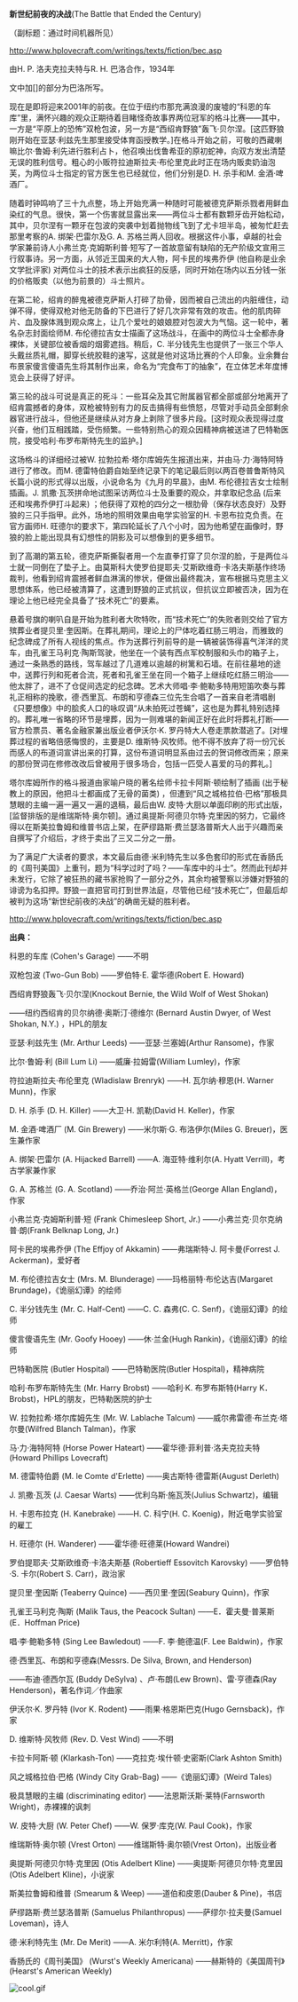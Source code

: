 **新世纪前夜的决战**(The Battle that Ended the Century)

（副标题：通过时间机器所见）

http://www.hplovecraft.com/writings/texts/fiction/bec.asp

由H. P. 洛夫克拉夫特与R. H. 巴洛合作，1934年

文中加[]的部分为巴洛所写。

现在是即将迎来2001年的前夜。在位于纽约市那充满浪漫的废墟的“科恩的车库”里，满怀兴趣的观众正期待着目睹怪奇故事界两位冠军的格斗比赛——其中，一方是“平原上的恐怖”双枪包波，另一方是“西绍肯野狼”轰飞·贝尔涅。[这匹野狼刚开始在亚瑟·利兹先生那里接受体育函授教学。]在格斗开始之前，可敬的西藏喇嘛比尔·鲁姆·利先进行胜利占卜，他召唤出伐鲁希亚的原初蛇神，向双方发出清楚无误的胜利信号。粗心的小贩符拉迪斯拉夫·布伦里克此时正在场内贩卖奶油泡芙，为两位斗士指定的官方医生也已经就位，他们分别是D. H. 杀手和M. 金酒·啤酒厂。

随着时钟鸣响了三十九点整，场上开始充满一种随时可能被德克萨斯杀戮者用鲜血染红的气息。很快，第一个伤害就显露出来——两位斗士都有数颗牙齿开始松动，其中，贝尔涅有一颗牙在包波的突袭中划着抛物线飞到了尤卡坦半岛，被匆忙赶去那里考察的A. 绑架·巴雷尔及G. A. 苏格兰两人回收。根据这件小事，卓越的社会学家兼前诗人小弗兰克·克姆斯利普·短写了一首故意留有缺陷的无产阶级文宣用三行叙事诗。另一方面，从邻近王国来的大人物，阿卡民的埃弗乔伊 (他自称是业余文学批评家) 对两位斗士的技术表示出疯狂的反感，同时开始在场内以五分钱一张的价格贩卖（以他为前景的）斗士照片。

在第二轮，绍肯的醉鬼被德克萨斯人打碎了肋骨，因而被自己流出的内脏缠住，动弹不得，使得双枪对他无防备的下巴进行了好几次非常有效的攻击。他的肌肉碎片、血及腺体溅到观众席上，让几个爱吐的娘娘腔对包波大为气恼。这一轮中，著名杂志封面绘师M. 布伦德拉吉女士描画了这场战斗，在画中的两位斗士全都赤身裸体，关键部位被香烟的烟雾遮挡。稍后，C. 半分钱先生也提供了一张三个华人头戴丝质礼帽，脚穿长统胶鞋的速写，这就是他对这场比赛的个人印象。业余舞台布景家傻言傻语先生将其制作出来，命名为“完食布丁的抽象”，在立体艺术年度博览会上获得了好评。

第三轮的战斗可说是真正的死斗：一些耳朵及其它附属器官都全部或部分地离开了绍肯震撼者的身体，双枪被特别有力的反击搞得有些愤怒，尽管对手动员全部剩余器官进行战斗，但他还是继续从对方身上剥除了很多片段。[这时观众表现得过度兴奋，他们互相践踏，受伤频繁。一些特别热心的观众因精神病被送进了巴特勒医院，接受哈利·布罗布斯特先生的监护。]

这场格斗的详细经过被W. 拉勃拉希·塔尔库姆先生报道出来，并由马·力·海特阿特进行了修改。而M. 德雷特伯爵自始至终记录下的笔记最后则以两百卷普鲁斯特风长篇小说的形式得以出版，小说命名为《九月的早晨》，由M. 布伦德拉吉女士绘制插画。J. 凯撒·瓦茨拼命地试图采访两位斗士及重要的观众，并拿取纪念品 (后来还和埃弗乔伊打斗起来) ；他获得了双枪的四分之一根肋骨（保存状态良好）及野狼的三只手指甲。此外，场地的照明效果由电学实验室的H. 卡恩布拉克负责。在官方画师H. 旺德尔的要求下，第四轮延长了八个小时，因为他希望在画像时，野狼的脸上能出现具有幻想性的阴影及可以想像到的更多细节。

到了高潮的第五轮，德克萨斯撕裂者用一个左直拳打穿了贝尔涅的脸，于是两位斗士就一同倒在了垫子上。由莫斯科大使罗伯提耶夫·艾斯欧维奇·卡洛夫斯基作终场裁判，他看到绍肯震撼者鲜血淋漓的惨状，便做出最终裁决，宣布根据马克思主义思想体系，他已经被清算了，这遭到野狼的正式抗议，但抗议立即被否决，因为在理论上他已经完全具备了“技术死亡”的要素。

悬着号旗的喇叭自是开始为胜利者大吹特吹，而“技术死亡”的失败者则交给了官方殡葬业者提贝里·奎因斯。在葬礼期间，理论上的尸体吃着红肠三明治，而雅致的纪念碑成了所有人视线的焦点。作为送葬行列前导的是一辆被装饰得喜气洋洋的灵车，由孔雀王马利克·陶斯驾驶，他坐在一个装有西点军校制服和头巾的箱子上，通过一条熟悉的路线，驾车越过了几道难以逾越的树篱和石墙。在前往墓地的途中，送葬行列和死者合流，死者和孔雀王坐在同一个箱子上继续吃红肠三明治——他太胖了，进不了仓促间选定的纪念碑。艺术大师唱·李·鲍勒多特用短笛吹奏与葬礼正相称的挽歌，德·西里瓦、布朗和亨德森三位先生合唱了一首来自老清唱剧《只要想像》中的脍炙人口的咏叹调“从未拍死过苍蝇”，这也是为葬礼特别选择的。葬礼唯一省略的环节是埋葬，因为一则难堪的新闻正好在此时将葬礼打断——官方检票员、著名金融家兼出版业者伊沃尔·K. 罗丹特大人卷走票款潜逃了。[对埋葬过程的省略倍感悔恨的，主要是D. 维斯特·风牧师。他不得不放弃了将一份冗长而感人的布道词宣讲出来的打算，这份布道词明显系由过去的贺词修改而来；原来的那份贺词在修修改改后曾被用于很多场合，包括一匹受人喜爱的马的葬礼。]

塔尔库姆所作的格斗报道由家喻户晓的著名绘师卡拉卡阿斯·顿绘制了插画 (出于秘教上的原因，他把斗士都画成了无骨的菌类) ，但遭到“风之城格拉伯·巴格”那极具慧眼的主编一遍一遍又一遍的退稿，最后由W. 皮特·大厨以单面印刷的形式出版，[监督排版的是维瑞斯特·奥尔顿]。通过奥提斯·阿德贝尔特·克里因的努力，它最终得以在斯美拉鲁姆和维普书店上架，在萨缪路斯·费兰瑟洛普斯大人出于兴趣而亲自撰写了介绍后，才终于卖出了三又二分之一册。

为了满足广大读者的要求，本文最后由德·米利特先生以多色套印的形式在香肠氏的《周刊美国》上重刊，题为“科学过时了吗？——车库中的斗士”。然而此刊却并未发行，它除了被狂热的藏书家抢购了一部分之外，其余均被警察以涉嫌对野狼的诽谤为名扣押。野狼一直把官司打到世界法庭，尽管他已经“技术死亡”，但最后却被判为这场“新世纪前夜的决战”的确凿无疑的胜利者。

http://www.hplovecraft.com/writings/texts/fiction/bec.asp

**出典：**

科恩的车库 (Cohen's Garage) ——不明

双枪包波 (Two-Gun Bob) ——罗伯特·E. 霍华德(Robert E. Howard)

西绍肯野狼轰飞·贝尔涅(Knockout Bernie, the Wild Wolf of West Shokan)

——纽约西绍肯的贝尔纳德·奥斯汀·德维尔 (Bernard Austin Dwyer, of West Shokan, N.Y.) ，HPL的朋友

亚瑟·利兹先生 (Mr. Arthur Leeds) ——亚瑟·兰塞姆(Arthur Ransome)，作家

比尔·鲁姆·利 (Bill Lum Li) ——威廉·拉姆雷(William Lumley)，作家

符拉迪斯拉夫·布伦里克 (Wladislaw Brenryk) ——H. 瓦尔纳·穆恩(H. Warner Munn)，作家

D. H. 杀手 (D. H. Killer) ——大卫·H. 凯勒(David H. Keller)，作家

M. 金酒·啤酒厂 (M. Gin Brewery) ——米尔斯·G. 布洛伊尔(Miles G. Breuer)，医生兼作家

A. 绑架·巴雷尔 (A. Hijacked Barrell) ——A. 海亚特·维利尔(A. Hyatt Verrill)，考古学家兼作家

G. A. 苏格兰 (G. A. Scotland) ——乔治·阿兰·英格兰(George Allan England)，作家

小弗兰克·克姆斯利普·短 (Frank Chimesleep Short, Jr.) ——小弗兰克·贝尔克纳普·朗(Frank Belknap Long, Jr.)

阿卡民的埃弗乔伊 (The Effjoy of Akkamin) ——弗瑞斯特·J. 阿卡曼(Forrest J. Ackerman)，爱好者

M. 布伦德拉吉女士 (Mrs. M. Blunderage) ——玛格丽特·布伦达吉(Margaret Brundage)，《诡丽幻谭》的绘师

C. 半分钱先生 (Mr. C. Half-Cent) ——C. C. 森弗(C. C. Senf)，《诡丽幻谭》的绘师

傻言傻语先生 (Mr. Goofy Hooey) ——休·兰金(Hugh Rankin)，《诡丽幻谭》的绘师

巴特勒医院 (Butler Hospital) ——巴特勒医院(Butler Hospital)，精神病院

哈利·布罗布斯特先生 (Mr. Harry Brobst) ——哈利·K. 布罗布斯特(Harry K．Brobst)，HPL的朋友，巴特勒医院的护士

W. 拉勃拉希·塔尔库姆先生 (Mr. W. Lablache Talcum) ——威尔弗雷德·布兰克·塔尔曼(Wilfred Blanch Talman)，作家

马·力·海特阿特 (Horse Power Hateart) ——霍华德·菲利普·洛夫克拉夫特(Howard Phillips Lovecraft)

M. 德雷特伯爵 (M. le Comte d'Erlette) ——奥古斯特·德雷斯(August Derleth)

J. 凯撒·瓦茨 (J. Caesar Warts) ——优利乌斯·施瓦茨(Julius Schwartz)，编辑

H. 卡恩布拉克 (H. Kanebrake) ——H. C. 科宁(H. C. Koenig)，附近电学实验室的雇工

H. 旺德尔 (H. Wanderer) ——霍华德·旺德莱(Howard Wandrei)

罗伯提耶夫·艾斯欧维奇·卡洛夫斯基 (Robertieff Essovitch Karovsky) ——罗伯特·S. 卡尔(Robert S. Carr)，政治家

提贝里·奎因斯 (Teaberry Quince) ——西贝里·奎因(Seabury Quinn)，作家

孔雀王马利克·陶斯 (Malik Taus, the Peacock Sultan) ——E．霍夫曼·普莱斯(E．Hoffman Price)

唱·李·鲍勒多特 (Sing Lee Bawledout) ——F. 李·鲍德温(F. Lee Baldwin)，作家

德·西里瓦、布朗和亨德森(Messrs. De Silva, Brown, and Henderson)

——布迪·德西尔瓦 (Buddy DeSylva) 、卢·布朗(Lew Brown)、雷·亨德森(Ray Henderson)，著名作词／作曲家

伊沃尔·K. 罗丹特 (Ivor K. Rodent) ——雨果·格恩斯巴克(Hugo Gernsback)，作家

D. 维斯特·风牧师 (Rev. D. Vest Wind) ——不明

卡拉卡阿斯·顿 (Klarkash-Ton) ——克拉克·埃什顿·史密斯(Clark Ashton Smith)

风之城格拉伯·巴格 (Windy City Grab-Bag) ——《诡丽幻谭》(Weird Tales)

极具慧眼的主编 (discriminating editor) ——法恩斯沃斯·莱特(Farnsworth Wright)，赤裸裸的讽刺

W. 皮特·大厨 (W. Peter Chef) ——W. 保罗·库克(W. Paul Cook)，作家

维瑞斯特·奥尔顿 (Vrest Orton) ——维瑞斯特·奥尔顿(Vrest Orton)，出版业者

奥提斯·阿德贝尔特·克里因 (Otis Adelbert Kline) ——奥提斯·阿德贝尔特·克里因(Otis Adelbert Kline)，小说家

斯美拉鲁姆和维普 (Smearum & Weep) ——道伯和皮恩(Dauber & Pine)，书店

萨缪路斯·费兰瑟洛普斯 (Samuelus Philanthropus) ——萨缪尔·拉夫曼(Samuel Loveman)，诗人

德·米利特先生 (Mr. De Merit) ——A. 米尔利特(A. Merritt)，作家

香肠氏的《周刊美国》 (Wurst's Weekly Americana) ——赫斯特的《美国周刊》(Hearst's American Weekly)

![cool.gif](style_emoticons/default/cool.gif)
